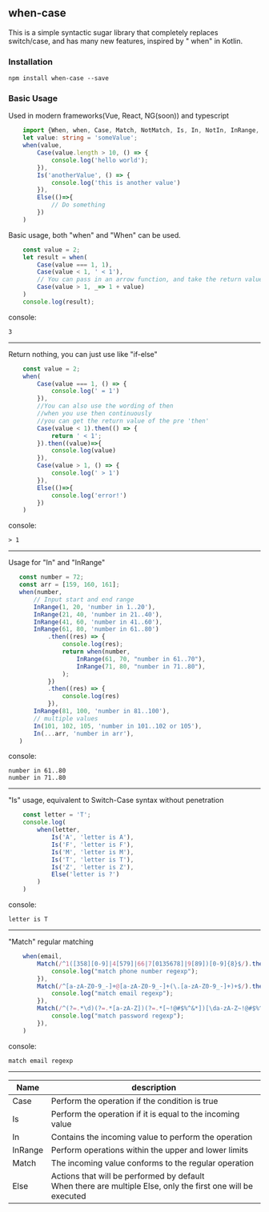 ## when-case

This is a simple syntactic sugar library that completely replaces switch/case, and has many new features, inspired by "
when" in Kotlin.

### Installation

```
npm install when-case --save
```

### Basic Usage

Used in modern frameworks(Vue, React, NG(soon)) and typescript

```typescript
    import {When, when, Case, Match, NotMatch, Is, In, NotIn, InRange, NotInRange, Else} from 'when-case';
    let value: string = 'someValue';
    when(value,
        Case(value.length > 10, () => {
            console.log('hello world');
        }),
        Is('anotherValue', () => {
            console.log('this is another value')
        }),
        Else(()=>{
            // Do something
        })
    )
```

Basic usage, both "when" and "When" can be used.

```javascript
    const value = 2;
    let result = when(
        Case(value === 1, 1),
        Case(value < 1, ' < 1'),
        // You can pass in an arrow function, and take the return value as the result
        Case(value > 1, _=> 1 + value)
    )
    console.log(result);
```

console:

```
3
```

-----
Return nothing, you can just use like "if-else"

```javascript
    const value = 2;
    when(
        Case(value === 1, () => {
            console.log(' = 1')
        }),
        //You can also use the wording of then
        //when you use then continuously
        //you can get the return value of the pre 'then'
        Case(value < 1).then(() => {
            return ' < 1';
        }).then((value)=>{
            console.log(value)
        }),
        Case(value > 1, () => {
            console.log(' > 1')
        }),
        Else(()=>{
            console.log('error!')
        })
    )
```

console:

```
> 1
```

------

Usage for "In" and "InRange"
 ```javascript
    const number = 72;
    const arr = [159, 160, 161];
    when(number,
        // Input start and end range
        InRange(1, 20, 'number in 1..20'),
        InRange(21, 40, 'number in 21..40'),
        InRange(41, 60, 'number in 41..60'),
        InRange(61, 80, 'number in 61..80')
            .then((res) => {
                console.log(res);
                return when(number,
                    InRange(61, 70, "number in 61..70"),
                    InRange(71, 80, "number in 71..80"),
                );
            })
            .then((res) => {
                console.log(res)
            }),
        InRange(81, 100, 'number in 81..100'),
        // multiple values
        In(101, 102, 105, 'number in 101..102 or 105'),
        In(...arr, 'number in arr'),
    )
 ```

console:

```
number in 61..80
number in 71..80
```

----

"Is" usage, equivalent to Switch-Case syntax without penetration

```javascript
    const letter = 'T';
    console.log(
        when(letter,
            Is('A', 'letter is A'),
            Is('F', 'letter is F'),
            Is('M', 'letter is M'),
            Is('T', 'letter is T'),
            Is('Z', 'letter is Z'),
            Else('letter is ?')
        )
    )
```

console:

```
letter is T
```

---------
"Match" regular matching
```javascript
    when(email,
        Match(/^1([358][0-9]|4[579]|66|7[0135678]|9[89])[0-9]{8}$/).then(()=>{
            console.log("match phone number regexp");
        }),
        Match(/^[a-zA-Z0-9_-]+@[a-zA-Z0-9_-]+(\.[a-zA-Z0-9_-]+)+$/).then(()=>{
            console.log("match email regexp");
        }),
        Match(/^(?=.*\d)(?=.*[a-zA-Z])(?=.*[~!@#$%^&*])[\da-zA-Z~!@#$%^&*]{8,}$/).then(()=>{
            console.log("match password regexp");
        }),
    )
```
console:

```
match email regexp
```
---------

| Name    | description                                                  |
| ------- | ------------------------------------------------------------ |
| Case    | Perform the operation if the condition is true |
| Is      | Perform the operation if it is equal to the incoming value |
| In      | Contains the incoming value to perform the operation |
| InRange | Perform operations within the upper and lower limits |
| Match   | The incoming value conforms to the regular operation |
| Else    | Actions that will be performed by default<br>When there are multiple Else, only the first one will be executed                  |
